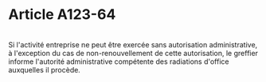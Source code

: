 # Article A123-64

<p><br/>Si l'activité entreprise ne peut être exercée sans autorisation administrative, à l'exception du cas de non-renouvellement de cette autorisation, le greffier informe l'autorité administrative compétente des radiations d'office auxquelles il procède.</p>